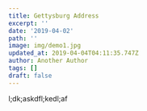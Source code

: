 ```yaml
---
title: Gettysburg Address
excerpt: ''
date: '2019-04-02'
path: ''
image: img/demo1.jpg
updated_at: 2019-04-04T04:11:35.747Z
author: Another Author
tags: []
draft: false
---
```

l;dk;askdfl;kedl;af
